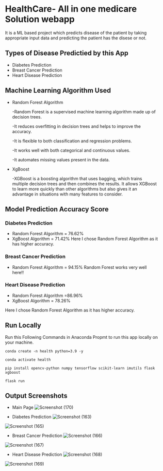 
# HealthCare- All in one medicare Solution webapp

It is a ML based project which predicts disease of the patient by taking appropriate input data and predicting the patient has the disese or not.




## Types of Disease Predictied by this App

- Diabetes Prediction
- Breast Cancer Prediction
- Heart Disease Prediction

## Machine Learning Algorithm Used

- Random Forest Algorithm

    -Random Forest is a supervised machine learning algorithm made up of decision trees.

    -It reduces overfitting in decision trees and helps to improve the accuracy.

    -It is flexible to both classification and regression problems.

    -It works well with both categorical and continuous values.

    -It automates missing values present in the data.

- XgBoost

    -XGBoost is a boosting algorithm that uses bagging, which trains multiple decision trees and then combines the results. It allows XGBoost to learn more quickly than other algorithms but also gives it an advantage in situations with many features to consider.
    
## Model  Prediction Accuracy Score

### Diabetes Prediction
- Random Forest Algorithm = 76.62%
- XgBoost Algorithm = 71.42%
Here I chose Random Forest Algorithm as it has higher accuracy.

### Breast Cancer Prediction
- Random Forest Algorithm = 94.15%
Random Forest works very well here!!


### Heart Disease Prediction
 - Random Forest Algorithm  =86.96%
 - XgBoost Algorithm = 78.26%

 Here I chose Random Forest Algorithm as it has higher accuracy.

## Run Locally 
Run this Following Commands in Anaconda Propmt to run this app locally on your machine.

```
conda create -n health python=3.9 -y
```
```
conda activate health
```
```
pip install opencv-python numpy tensorflow scikit-learn imutils flask xgboost
```
```
flask run
```

## Output Screenshots
- Main Page
![Screenshot (170)](https://github.com/Amitchawarekar/HealthCare-ML/assets/54398300/a4eaf0f6-49a6-439e-b230-bd1f3f51c628)

- Diabetes Prediction
![Screenshot (163)](https://github.com/Amitchawarekar/HealthCare-ML/assets/54398300/d1968daa-28d1-4779-ab20-861788161624)

![Screenshot (165)](https://github.com/Amitchawarekar/HealthCare-ML/assets/54398300/ec855887-f039-4985-8853-f6494b4d812e)


- Breast Cancer Prediction
![Screenshot (166)](https://github.com/Amitchawarekar/HealthCare-ML/assets/54398300/fc989771-bad7-4dd1-bbec-c34b0d429259)

![Screenshot (167)](https://github.com/Amitchawarekar/HealthCare-ML/assets/54398300/a5e15463-5f44-4348-9c67-b382ee8b21f4)

- Heart Disease Prediction
![Screenshot (168)](https://github.com/Amitchawarekar/HealthCare-ML/assets/54398300/fca52391-0fa2-41e2-9de4-54dbb24826c2)

![Screenshot (169)](https://github.com/Amitchawarekar/HealthCare-ML/assets/54398300/f31960ac-30e4-4bf5-8efb-0f793a774409)
 
